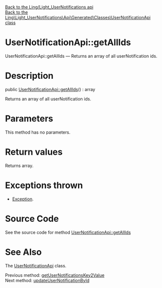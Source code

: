 [Back to the Ling/Light_UserNotifications api](https://github.com/lingtalfi/Light_UserNotifications/blob/master/doc/api/Ling/Light_UserNotifications.md)<br>
[Back to the Ling\Light_UserNotifications\Api\Generated\Classes\UserNotificationApi class](https://github.com/lingtalfi/Light_UserNotifications/blob/master/doc/api/Ling/Light_UserNotifications/Api/Generated/Classes/UserNotificationApi.md)


UserNotificationApi::getAllIds
================



UserNotificationApi::getAllIds — Returns an array of all userNotification ids.




Description
================


public [UserNotificationApi::getAllIds](https://github.com/lingtalfi/Light_UserNotifications/blob/master/doc/api/Ling/Light_UserNotifications/Api/Generated/Classes/UserNotificationApi/getAllIds.md)() : array




Returns an array of all userNotification ids.




Parameters
================

This method has no parameters.


Return values
================

Returns array.


Exceptions thrown
================

- [Exception](http://php.net/manual/en/class.exception.php).&nbsp;







Source Code
===========
See the source code for method [UserNotificationApi::getAllIds](https://github.com/lingtalfi/Light_UserNotifications/blob/master/Api/Generated/Classes/UserNotificationApi.php#L246-L249)


See Also
================

The [UserNotificationApi](https://github.com/lingtalfi/Light_UserNotifications/blob/master/doc/api/Ling/Light_UserNotifications/Api/Generated/Classes/UserNotificationApi.md) class.

Previous method: [getUserNotificationsKey2Value](https://github.com/lingtalfi/Light_UserNotifications/blob/master/doc/api/Ling/Light_UserNotifications/Api/Generated/Classes/UserNotificationApi/getUserNotificationsKey2Value.md)<br>Next method: [updateUserNotificationById](https://github.com/lingtalfi/Light_UserNotifications/blob/master/doc/api/Ling/Light_UserNotifications/Api/Generated/Classes/UserNotificationApi/updateUserNotificationById.md)<br>

